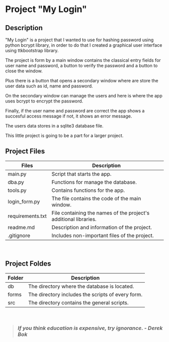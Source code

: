 # Project "My Login"

## Description
"My Login" is a project that I wanted to use for hashing password using python bcrypt library, in order to do that I created a graphical user interface using ttkbootstrap library.

The project is form by a main window contains the classical entry fields for user name and password, a button to verify the password and a button to close the window.

Plus there is a button that opens a secondary window where are store the user data such as id, name and password.

On the secondary window can manage the users and here is where the app uses bcrypt to encrypt the password.

Finally, if the user name and password are correct the app shows a succesful access message if not,  it shows an error message.

The users data stores in a sqlite3 database file.

This little project is going to be a part for a larger project.
<br>

## Project Files
| Files            | Description                                                      |
| ---------------- | ---------------------------------------------------------------- |
| main.py          | Script that starts the app.                                      |
| dba.py           | Functions for manage the database.                               |
| tools.py         | Contains functions for the app.                                  |
| login_form.py    | The file contains the code of the main window.                   |
| requirements.txt | File containing the names of the project's additional libraries. |
| readme.md        | Description and information of the project.                      |
| .gitignore       | Includes non-important files of the project.                     |
<br>

## Project Foldes
| Folder | Description                                       |
| ------ | ------------------------------------------------- |
| db     | The directory where the database is located.      |
| forms  | The directory includes the scripts of every form. |
| src    | The directory contains the general scripts.       |
<br>

> ### ***If you think education is expensive, try ignorance. - Derek Bok***
